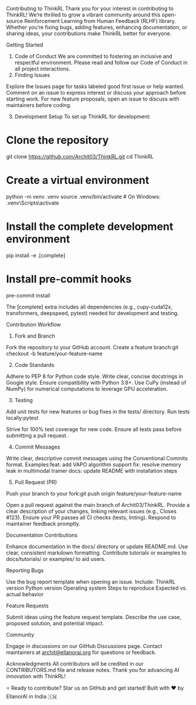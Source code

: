 Contributing to ThinkRL
Thank you for your interest in contributing to ThinkRL! We’re thrilled to grow a vibrant community around this open-source Reinforcement Learning from Human Feedback (RLHF) library. Whether you’re fixing bugs, adding features, enhancing documentation, or sharing ideas, your contributions make ThinkRL better for everyone.

Getting Started
1. Code of Conduct
We are committed to fostering an inclusive and respectful environment. Please read and follow our Code of Conduct in all project interactions.
2. Finding Issues

Explore the Issues page for tasks labeled good first issue or help wanted.
Comment on an issue to express interest or discuss your approach before starting work.
For new feature proposals, open an issue to discuss with maintainers before coding.

3. Development Setup
To set up ThinkRL for development:
# Clone the repository
git clone https://github.com/Archit03/ThinkRL.git
cd ThinkRL

# Create a virtual environment
python -m venv .venv
source .venv/bin/activate  # On Windows: .venv\Scripts\activate

# Install the complete development environment
pip install -e .[complete]

# Install pre-commit hooks
pre-commit install

The [complete] extra includes all dependencies (e.g., cupy-cuda12x, transformers, deepspeed, pytest) needed for development and testing.

Contribution Workflow
1. Fork and Branch

Fork the repository to your GitHub account.
Create a feature branch:git checkout -b feature/your-feature-name



2. Code Standards

Adhere to PEP 8 for Python code style.
Write clear, concise docstrings in Google style.
Ensure compatibility with Python 3.8+.
Use CuPy (instead of NumPy) for numerical computations to leverage GPU acceleration.

3. Testing

Add unit tests for new features or bug fixes in the tests/ directory.
Run tests locally:pytest


Strive for 100% test coverage for new code.
Ensure all tests pass before submitting a pull request.

4. Commit Messages

Write clear, descriptive commit messages using the Conventional Commits format. Examples:feat: add VAPO algorithm support
fix: resolve memory leak in multimodal trainer
docs: update README with installation steps



5. Pull Request (PR)

Push your branch to your fork:git push origin feature/your-feature-name


Open a pull request against the main branch of Archit03/ThinkRL.
Provide a clear description of your changes, linking relevant issues (e.g., Closes #123).
Ensure your PR passes all CI checks (tests, linting).
Respond to maintainer feedback promptly.


Documentation Contributions

Enhance documentation in the docs/ directory or update README.md.
Use clear, consistent markdown formatting.
Contribute tutorials or examples to docs/tutorials/ or examples/ to aid users.

Reporting Bugs

Use the bug report template when opening an issue.
Include:
ThinkRL version
Python version
Operating system
Steps to reproduce
Expected vs. actual behavior



Feature Requests

Submit ideas using the feature request template.
Describe the use case, proposed solution, and potential impact.

Community

Engage in discussions on our GitHub Discussions page.
Contact maintainers at archit@ellanorai.org for questions or feedback.

Acknowledgments
All contributors will be credited in our CONTRIBUTORS.md file and release notes. Thank you for advancing AI innovation with ThinkRL!


  ⭐ Ready to contribute? Star us on GitHub and get started!
  Built with ❤️ by EllanorAI in India 🇮🇳
